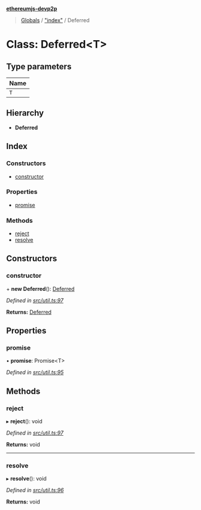 **[ethereumjs-devp2p](../README.md)**

> [Globals](../README.md) / ["index"](../modules/_index_.md) / Deferred

# Class: Deferred\<T>

## Type parameters

Name |
------ |
`T` |

## Hierarchy

* **Deferred**

## Index

### Constructors

* [constructor](_index_.deferred.md#constructor)

### Properties

* [promise](_index_.deferred.md#promise)

### Methods

* [reject](_index_.deferred.md#reject)
* [resolve](_index_.deferred.md#resolve)

## Constructors

### constructor

\+ **new Deferred**(): [Deferred](_index_.deferred.md)

*Defined in [src/util.ts:97](https://github.com/ethereumjs/ethereumjs-devp2p/blob/master/src/util.ts#L97)*

**Returns:** [Deferred](_index_.deferred.md)

## Properties

### promise

•  **promise**: Promise\<T>

*Defined in [src/util.ts:95](https://github.com/ethereumjs/ethereumjs-devp2p/blob/master/src/util.ts#L95)*

## Methods

### reject

▸ **reject**(): void

*Defined in [src/util.ts:97](https://github.com/ethereumjs/ethereumjs-devp2p/blob/master/src/util.ts#L97)*

**Returns:** void

___

### resolve

▸ **resolve**(): void

*Defined in [src/util.ts:96](https://github.com/ethereumjs/ethereumjs-devp2p/blob/master/src/util.ts#L96)*

**Returns:** void
